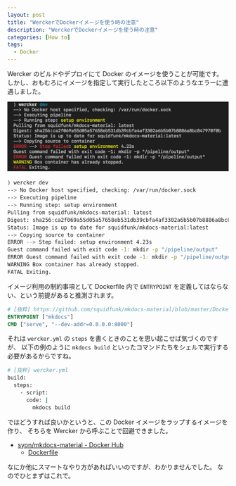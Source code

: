 ```yaml
---
layout: post
title: "WerckerでDockerイメージを使う時の注意"
description: "WerckerでDockerイメージを使う時の注意"
categories: [How to]
tags:
  - Docker
---
```


Wercker のビルドやデプロイにて Docker のイメージを使うことが可能です。
しかし、おもむろにイメージを指定して実行したところ以下のようなエラーに遭遇しました。

![](/postimg/2018/03/05-a.png)

```bash
⟩ wercker dev
--> No Docker host specified, checking: /var/run/docker.sock
--> Executing pipeline
--> Running step: setup environment
Pulling from squidfunk/mkdocs-material: latest
Digest: sha256:ca2f069a55d05a57658eb531db39cbfa4af3302a6b5b07b8886a8bc847970f0b
Status: Image is up to date for squidfunk/mkdocs-material:latest
--> Copying source to container
ERROR --> Step failed: setup environment 4.23s
Guest command failed with exit code -1: mkdir -p "/pipeline/output"
ERROR Guest command failed with exit code -1: mkdir -p "/pipeline/output"
WARNING Box container has already stopped.
FATAL Exiting.
```

イメージ利用の制約事項として Dockerfile 内で `ENTRYPOINT`
を定義してはならない、という前提があると推測されます。

```dockerfile
# [抜粋] https://github.com/squidfunk/mkdocs-material/blob/master/Dockerfile
ENTRYPOINT ["mkdocs"]
CMD ["serve", "--dev-addr=0.0.0.0:8000"]
```

それは `wercker.yml` の `steps` を書くときのことを思い起こせば気づくのですが、
以下の例のように `mkdocs build` といったコマンドたちをシェルで実行する必要があるからですね。

```bash
# [抜粋] wercker.yml
build:
  steps:
    - script:
      code: |
        mkdocs build
```

ではどうすれば良いかというと、この Docker イメージをラップするイメージを作り、
そちらを Wercker から呼ぶことで回避できました。

- [syon/mkdocs\-material \- Docker Hub](https://hub.docker.com/r/syon/mkdocs-material/)
  - [Dockerfile](https://github.com/syon/wiki/blob/master/Dockerfile)

なにか他にスマートなやり方があればいいのですが、わかりませんでした。
なのでひとまずはこれで。
